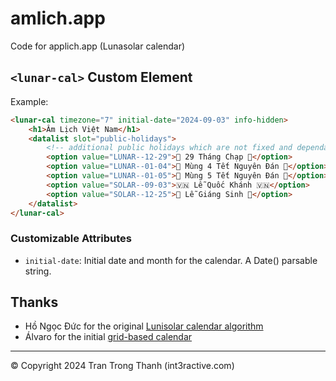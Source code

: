 # amlich.app

Code for applich.app (Lunasolar calendar)

## `<lunar-cal>` Custom Element

Example:

```html
<lunar-cal timezone="7" initial-date="2024-09-03" info-hidden>
	<h1>Âm Lịch Việt Nam</h1>
	<datalist slot="public-holidays">
		<!-- additional public holidays which are not fixed and dependant on the govement's decision -->
		<option value="LUNAR--12-29">🌸 29 Tháng Chạp 🌸</option>
		<option value="LUNAR--01-04">🌸 Mùng 4 Tết Nguyên Đán 🌸</option>
		<option value="LUNAR--01-05">🌸 Mùng 5 Tết Nguyên Đán 🌸</option>
		<option value="SOLAR--09-03">🇻🇳 Lễ Quốc Khánh 🇻🇳</option>
		<option value="SOLAR--12-25">🎄 Lễ Giáng Sinh 🎄</option>
	</datalist>
</lunar-cal>
```

### Customizable Attributes

- `initial-date`: Initial date and month for the calendar. A Date() parsable string.

## Thanks

- Hồ Ngọc Đức for the original [Lunisolar calendar algorithm](https://www.informatik.uni-leipzig.de/~duc/amlich/)
- Álvaro for the initial [grid-based calendar](https://codepen.io/alvarotrigo/pen/bGLpROa)

---
© Copyright 2024 Tran Trong Thanh (int3ractive.com)

